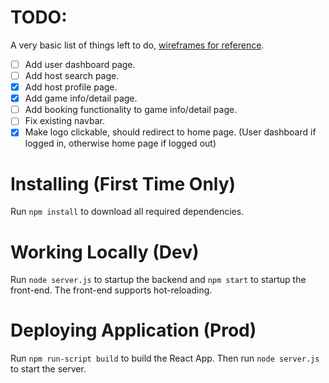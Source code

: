 # TODO:
A very basic list of things left to do, [wireframes for reference](https://www.figma.com/file/DfjXAp0tvCbh9EX3XJ32bl/Iterative-Design-Final-Ver---DnD?node-id=53%3A933).
- [ ] Add user dashboard page.
- [ ] Add host search page.
- [x] Add host profile page.
- [x] Add game info/detail page.
- [ ] Add booking functionality to game info/detail page.
- [ ] Fix existing navbar.
- [x] Make logo clickable, should redirect to home page. (User dashboard if logged in, otherwise home page if logged out)

# Installing (First Time Only)

Run `npm install` to download all required dependencies.

# Working Locally (Dev)

Run `node server.js` to startup the backend and `npm start` to startup the
front-end. The front-end supports hot-reloading.

# Deploying Application (Prod)

Run `npm run-script build` to build the React App. Then run `node server.js`
to start the server.
